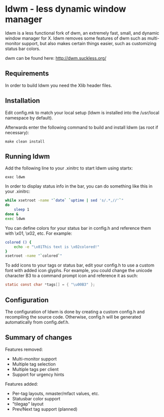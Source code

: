 ldwm - less dynamic window manager
==================================
ldwm is a less functional fork of dwm, an extremely fast, small, and dynamic window manager for X.
ldwm removes some features of dwm such as multi-monitor support, but also makes certain things easier, such as customizing status bar colors.

dwm can be found here: http://dwm.suckless.org/

Requirements
------------
In order to build ldwm you need the Xlib header files.


Installation
------------
Edit config.mk to match your local setup (ldwm is installed into the /usr/local namespace by default).

Afterwards enter the following command to build and install ldwm (as root if necessary):

    make clean install

Running ldwm
------------
Add the following line to your .xinitrc to start ldwm using startx:

    exec ldwm

In order to display status info in the bar, you can do something like this in your .xinitrc:
```bash
while xsetroot -name "`date` `uptime | sed 's/.*,//'`"
do
    sleep 1
done &
exec ldwm
```
You can define colors for your status bar in config.h and reference them with \x01, \x02, etc. For example:
```bash 
colored () {
    echo -e "\x01This text is \x02colored!"
}
xsetroot -name "`colored`"
```
To add icons to your tags or status bar, edit your config.h to use a custom font with added icon glyphs. For example, you could change the unicode character B3 to a command prompt icon and reference it as such:
```c
static const char *tags[] = { "\u00B3" };
```
Configuration
-------------
The configuration of ldwm is done by creating a custom config.h and recompiling the source code. Otherwise, config.h will be generated automatically from config.def.h.

Summary of changes
------------------
Features removed:
* Multi-monitor support
* Multiple tag selection
* Multiple tags per client
* Support for urgency hints

Features added:
* Per-tag layouts, nmaster/mfact values, etc.
* Statusbar color support
* "tilegap" layout
* Prev/Next tag support (planned)

